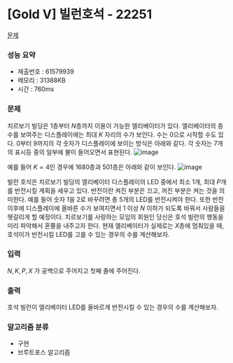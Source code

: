 # [Gold V] 빌런호석 - 22251
<a href="https://www.acmicpc.net/problem/22251">문제</a>

### 성능 요약
- 제출번호 : 61579939 <br>
- 메모리 : 31388KB <br>
- 시간 : 760ms

### 문제
치르보기 빌딩은 $1$층부터 $N$층까지 이용이 가능한 엘리베이터가 있다. 엘리베이터의 층수를 보여주는 디스플레이에는 최대 $K$ 자리의 수가 보인다. 수는 $0$으로 시작할 수도 있다. $0$부터 $9$까지의 각 숫자가 디스플레이에 보이는 방식은 아래와 같다. 각 숫자는 7개의 표시등 중의 일부에 불이 들어오면서 표현된다.
![image](https://github.com/dahyun0917/Algorithm-Study/assets/75965656/9ad35002-c111-44a2-a794-3e687053584b)

예를 들어 $K=4$인 경우에 $1680$층과 $501$층은 아래와 같이 보인다.
![image](https://github.com/dahyun0917/Algorithm-Study/assets/75965656/32abb179-71ab-48da-97b0-ee820c75c293)

빌런 호석은 치르보기 빌딩의 엘리베이터 디스플레이의 LED 중에서 최소 $1$개, 최대 $P$개를 반전시킬 계획을 세우고 있다. 반전이란 켜진 부분은 끄고, 꺼진 부분은 켜는 것을 의미한다. 예를 들어 숫자 $1$을 $2$로 바꾸려면 총 5개의 LED를 반전시켜야 한다. 또한 반전 이후에 디스플레이에 올바른 수가 보여지면서 $1$ 이상 $N$ 이하가 되도록 바꿔서 사람들을 헷갈리게 할 예정이다. 치르보기를 사랑하는 모임의 회원인 당신은 호석 빌런의 행동을 미리 파악해서 혼쭐을 내주고자 한다. 현재 엘리베이터가 실제로는 $X$층에 멈춰있을 때, 호석이가 반전시킬 LED를 고를 수 있는 경우의 수를 계산해보자.


### 입력
$N, K, P, X$ 가 공백으로 주어지고 첫째 줄에 주어진다.

### 출력
호석 빌런이 엘리베이터 LED를 올바르게 반전시킬 수 있는 경우의 수를 계산해보자.

### 알고리즘 분류
- 구현
- 브루트포스 알고리즘
